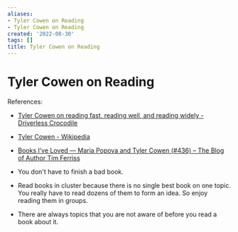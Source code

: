 ```yaml
---
aliases:
- Tyler Cowen on Reading
- Tyler Cowen on Reading
created: '2022-08-30'
tags: []
title: Tyler Cowen on Reading
---
```


# Tyler Cowen on Reading

References:
- [Tyler Cowen on reading fast, reading well, and reading widely - Driverless Crocodile](https://www.driverlesscrocodile.com/books-and-recommendations/tyler-cowen-on-reading-fast-reading-well-and-reading-widely/)
- [Tyler Cowen - Wikipedia](https://en.wikipedia.org/wiki/Tyler_Cowen)
- [Books I’ve Loved — Maria Popova and Tyler Cowen (#436) – The Blog of Author Tim Ferriss](https://tim.blog/2020/05/25/maria-popova-tyler-cowen-book-recommendations/)

- You don't have to finish a bad book.
- Read books in cluster because there is no single best book on one topic. You really have to read dozens of them to form an idea. So enjoy reading them in groups.
- There are always topics that you are not aware of before you read a book about it.
